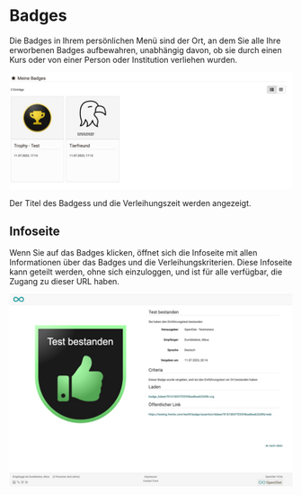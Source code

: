 # Badges

Die Badges in Ihrem persönlichen Menü sind der Ort, an dem Sie alle Ihre erworbenen Badges aufbewahren, unabhängig davon, ob sie durch einen Kurs oder von einer Person oder Institution verliehen wurden.

![Persönliches Werkzeug für Badges](assets/badges-personal-tool.de.jpg)

Der Titel des Badgess und die Verleihungszeit werden angezeigt.


## Infoseite

Wenn Sie auf das Badges klicken, öffnet sich die Infoseite mit allen Informationen über das Badges und die Verleihungskriterien. Diese Infoseite kann geteilt werden, ohne sich einzuloggen, und ist für alle verfügbar, die Zugang zu dieser URL haben.

![Badges Infoseite](asset/../assets/badge-infosite.de.jpg)
